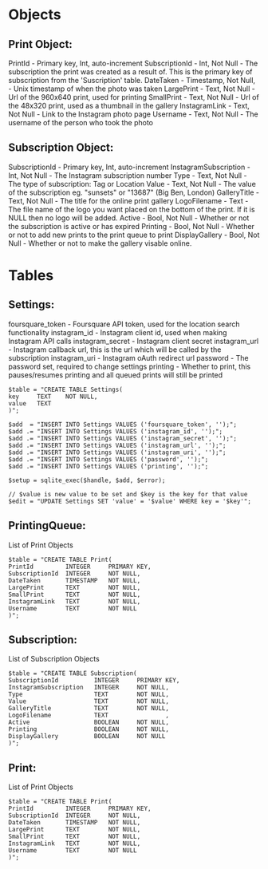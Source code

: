 Objects
=======

Print Object:
------------

PrintId - Primary key, Int, auto-increment
SubscriptionId - Int, Not Null - The subscription the print was created as a result of. This is the primary key of subscription from the 'Suscription' table.
DateTaken - Timestamp, Not Null, - Unix timestamp of when the photo was taken
LargePrint - Text, Not Null - Url of the 960x640 print, used for printing
SmallPrint - Text, Not Null - Url of the 48x320 print, used as a thumbnail in the gallery
InstagramLink - Text, Not Null - Link to the Instagram photo page
Username - Text, Not Null - The username of the person who took the photo

Subscription Object:
-------------------

SubscriptionId - Primary key, Int, auto-increment
InstagramSubscription - Int, Not Null - The Instagram subscription number
Type - Text, Not Null - The type of subscription: Tag or Location
Value - Text, Not Null - The value of the subscription eg. "sunsets" or "13687" (Big Ben, London)
GalleryTitle - Text, Not Null - The title for the online print gallery
LogoFilename - Text - The file name of the logo you want placed on the bottom of the print. If it is NULL then no logo will be added.
Active - Bool, Not Null - Whether or not the subscription is active or has expired
Printing - Bool, Not Null - Whether or not to add new prints to the print queue to print
DisplayGallery - Bool, Not Null - Whether or not to make the gallery visable online.

Tables
======

Settings:
--------
foursquare_token - Foursquare API token, used for the location search functionality
instagram_id - Instagram client id, used when making Instagram API calls
instagram_secret - Instagram client secret
instagram_url - Instagram callback url, this is the url which will be called by the subscription
instagram_uri - Instagram oAuth redirect url
password - The password set, required to change settings
printing - Whether to print, this pauses/resumes printing and all queued prints will still be printed

	$table = "CREATE TABLE Settings(
	key 	TEXT	NOT NULL,
	value 	TEXT
	)";

	$add  = "INSERT INTO Settings VALUES ('foursquare_token', '');";
	$add .= "INSERT INTO Settings VALUES ('instagram_id', '');";
	$add .= "INSERT INTO Settings VALUES ('instagram_secret', '');";
	$add .= "INSERT INTO Settings VALUES ('instagram_url', '');";
	$add .= "INSERT INTO Settings VALUES ('instagram_uri', '');";
	$add .= "INSERT INTO Settings VALUES ('password', '');";
	$add .= "INSERT INTO Settings VALUES ('printing', '');";
	
	$setup = sqlite_exec($handle, $add, $error);
	
	// $value is new value to be set and $key is the key for that value
	$edit = "UPDATE Settings SET 'value' = '$value' WHERE key = '$key'";


PrintingQueue:
--------------
List of Print Objects

	$table = "CREATE TABLE Print(
	PrintId 		INTEGER 	PRIMARY KEY,
	SubscriptionId 	INTEGER 	NOT NULL,
	DateTaken		TIMESTAMP	NOT NULL,
	LargePrint		TEXT		NOT NULL,
	SmallPrint		TEXT		NOT NULL,
	InstagramLink	TEXT		NOT NULL,
	Username		TEXT		NOT NULL	
	)";

Subscription:
------------
List of Subscription Objects

	$table = "CREATE TABLE Subscription(
	SubscriptionId 			INTEGER 	PRIMARY KEY,
	InstagramSubscription 	INTEGER 	NOT NULL,
	Type					TEXT		NOT NULL,
	Value					TEXT		NOT NULL,
	GalleryTitle			TEXT		NOT NULL,
	LogoFilename			TEXT				,
	Active					BOOLEAN		NOT NULL,
	Printing				BOOLEAN		NOT NULL,
	DisplayGallery			BOOLEAN		NOT NULL
	)";


Print:
-----
List of Print Objects

	$table = "CREATE TABLE Print(
	PrintId 		INTEGER 	PRIMARY KEY,
	SubscriptionId 	INTEGER 	NOT NULL,
	DateTaken		TIMESTAMP	NOT NULL,
	LargePrint		TEXT		NOT NULL,
	SmallPrint		TEXT		NOT NULL,
	InstagramLink	TEXT		NOT NULL,
	Username		TEXT		NOT NULL
	)";

